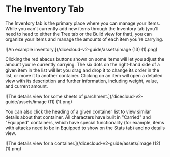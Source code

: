# The Inventory Tab

The Inventory tab is the primary place where you can manage your items. While you can't currently add new items through the Inventory tab (you'll need to head to either the Tree tab or the Build view for that), you can organize your items and manage the amounts of each item you're carrying.

![An example inventory.](/dicecloud-v2-guide/assets/image (13) (1).png)

Clicking the red abacus buttons shown on some items will let you adjust the amount you're currently carrying. The six dots on the right-hand side of a given item in the list will let you drag and drop it to change its order in the list, or move it to another container. Clicking on an item will open a detailed view with its description and further information, including weight, value, and current amount.

![The details view for some sheets of parchment.](/dicecloud-v2-guide/assets/image (11) (1).png)

You can also click the heading of a given container list to view similar details about that container. All characters have built in "Carried" and "Equipped" containers, which have special functionality (for example, items with attacks need to be in Equipped to show on the Stats tab) and no details view.

![The details view for a container.](/dicecloud-v2-guide/assets/image (12) (1).png)
